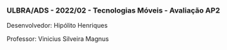 <h3>ULBRA/ADS - 2022/02 - Tecnologias Móveis - Avaliação AP2</h3>
<p>Desenvolvedor: Hipólito Henriques</p>
<p>Professor: Vinicius Silveira Magnus</p>